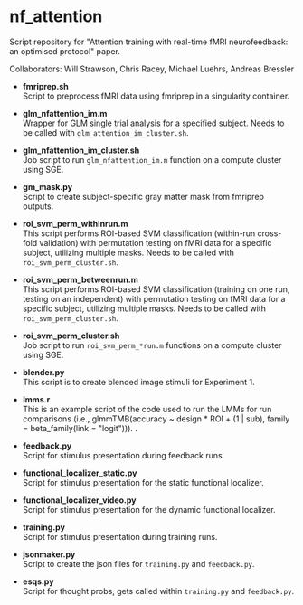 # nf_attention

Script repository for "Attention training with real-time fMRI neurofeedback: an optimised protocol" paper.

Collaborators: Will Strawson, Chris Racey, Michael Luehrs, Andreas Bressler

- **fmriprep.sh**  
  Script to preprocess fMRI data using fmriprep in a singularity container.

- **glm_nfattention_im.m**  
  Wrapper for GLM single trial analysis for a specified subject. Needs to be called with `glm_attention_im_cluster.sh`.

- **glm_nfattention_im_cluster.sh**  
  Job script to run `glm_nfattention_im.m` function on a compute cluster using SGE.
  
- **gm_mask.py**  
  Script to create subject-specific gray matter mask from fmriprep outputs.

- **roi_svm_perm_withinrun.m**  
  This script performs ROI-based SVM classification (within-run cross-fold validation) with permutation testing on fMRI data for a specific subject, utilizing multiple masks. Needs to be called with `roi_svm_perm_cluster.sh`.

- **roi_svm_perm_betweenrun.m**  
  This script performs ROI-based SVM classification (training on one run, testing on an independent) with permutation testing on fMRI data for a specific subject, utilizing multiple masks. Needs to be called with `roi_svm_perm_cluster.sh`.

- **roi_svm_perm_cluster.sh**  
  Job script to run `roi_svm_perm_*run.m` functions on a compute cluster using SGE.

- **blender.py**  
  This script is to create blended image stimuli for Experiment 1.

- **lmms.r**  
  This is an example script of the code used to run the LMMs for run comparisons (i.e., glmmTMB(accuracy ~ design * ROI + (1 | sub), family = beta_family(link = "logit"))). .

- **feedback.py**  
  Script for stimulus presentation during feedback runs.

- **functional_localizer_static.py**  
  Script for stimulus presentation for the static functional localizer.

- **functional_localizer_video.py**  
  Script for stimulus presentation for the dynamic functional localizer.

- **training.py**  
Script for stimulus presentation during training runs.

- **jsonmaker.py**  
Script to create the json files for `training.py` and `feedback.py`.

- **esqs.py**  
Script for thought probs, gets called within `training.py` and `feedback.py`.
